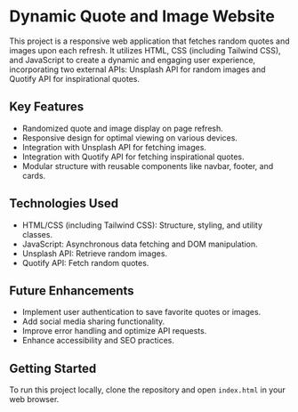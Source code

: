 # Dynamic Quote and Image Website

This project is a responsive web application that fetches random quotes and images upon each refresh. It utilizes HTML, CSS (including Tailwind CSS), and JavaScript to create a dynamic and engaging user experience, incorporating two external APIs: Unsplash API for random images and Quotify API for inspirational quotes.

## Key Features

- Randomized quote and image display on page refresh.
- Responsive design for optimal viewing on various devices.
- Integration with Unsplash API for fetching images.
- Integration with Quotify API for fetching inspirational quotes.
- Modular structure with reusable components like navbar, footer, and cards.

## Technologies Used

- HTML/CSS (including Tailwind CSS): Structure, styling, and utility classes.
- JavaScript: Asynchronous data fetching and DOM manipulation.
- Unsplash API: Retrieve random images.
- Quotify API: Fetch random quotes.

## Future Enhancements

- Implement user authentication to save favorite quotes or images.
- Add social media sharing functionality.
- Improve error handling and optimize API requests.
- Enhance accessibility and SEO practices.

## Getting Started

To run this project locally, clone the repository and open `index.html` in your web browser.


